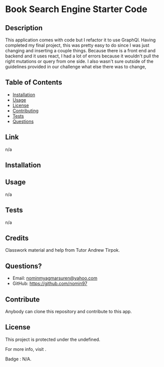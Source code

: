 # Book Search Engine Starter Code
  
## Description 
This application comes with code but I refactor it to use GraphQl. Having completed my final project, this was pretty easy to do since I was just changing and inserting a couple things. Because there is a front end and backend and it uses react, I had a lot of errors because it wouldn't pull the right mutations or query from one side. I also wasn't sure outside of the guidelines provided in our challenge what else there was to change, 

## Table of Contents
  - [Installation](#installation)
  - [Usage](#usage)
  - [License](#license)
  - [Contributing](#contributing)
  - [Tests](#tests)
  - [Questions](#questions)
  
## Link
  n/a
  
## Installation 
  
  
## Usage
  n/a
  
## Tests
  n/a
  
## Credits
  Classwork material and help from Tutor Andrew Tirpok. 
  
## Questions?
  * Email: <nominmyagmarsuren@yahoo.com>
  * GitHub: <https://github.com/nomin97>
  
## Contribute
  Anybody can clone this repository and contribute to this app. 
  
## License
  This project is protected under the undefined.
  
  For more info, visit .
  
  Badge : N/A.
